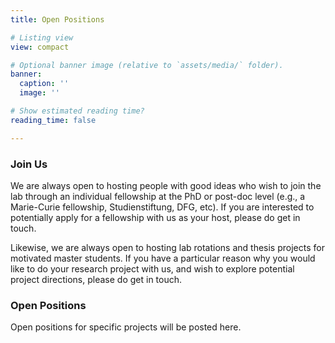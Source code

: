 ```yaml
---
title: Open Positions

# Listing view
view: compact

# Optional banner image (relative to `assets/media/` folder).
banner:
  caption: ''
  image: ''

# Show estimated reading time?
reading_time: false

---
```

### Join Us
We are always open to hosting people with good ideas who wish to join the lab through an individual fellowship at the PhD or post-doc level (e.g., a Marie-Curie fellowship, Studienstiftung, DFG, etc). If you are interested to potentially apply for a fellowship with us as your host, please do get in touch.

Likewise, we are always open to hosting lab rotations and thesis projects for motivated master students. If you have a particular reason why you would like to do your research project with us, and wish to explore potential project directions, please do get in touch.

### Open Positions
Open positions for specific projects will be posted here.
